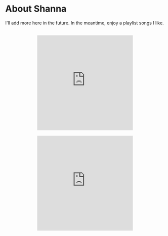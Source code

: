 # About Shanna

I'll add more here in the future. In the meantime, enjoy a playlist songs I like.

<br>

<div align="center">
<iframe allow="autoplay *; encrypted-media *;" frameborder="0" height="300" style="width:60%;max-width:100%;overflow:hidden;background:transparent;" sandbox="allow-forms allow-popups allow-same-origin allow-scripts allow-storage-access-by-user-activation allow-top-navigation-by-user-activation" src="https://embed.music.apple.com/us/playlist/the-tops-top-rated-from-library/pl.u-JPAZvKNsXojXDM"></iframe>
</div>

<br>

<div align="center">
<iframe src="https://open.spotify.com/embed/playlist/6c3x4RxFaxJX679BkEU0XZ" width="60%" height="300" frameborder="0" allowtransparency="true" allow="encrypted-media">
</div>





------------------------
<small>↳ <i>Created Nov-06-2020 / Updated ∞ </i></small>